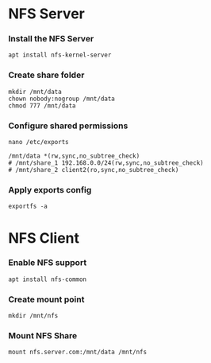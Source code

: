 # NFS Server
### Install the NFS Server
```
apt install nfs-kernel-server
```
### Create share folder
```
mkdir /mnt/data
chown nobody:nogroup /mnt/data
chmod 777 /mnt/data
```
### Configure shared permissions
```
nano /etc/exports

/mnt/data *(rw,sync,no_subtree_check)
# /mnt/share_1 192.168.0.0/24(rw,sync,no_subtree_check)
# /mnt/share_2 client2(ro,sync,no_subtree_check)
```
### Apply exports config
```
exportfs -a
```

# NFS Client
### Enable NFS support
```
apt install nfs-common
```
### Create mount point
```
mkdir /mnt/nfs
```
### Mount NFS Share
```
mount nfs.server.com:/mnt/data /mnt/nfs
```
